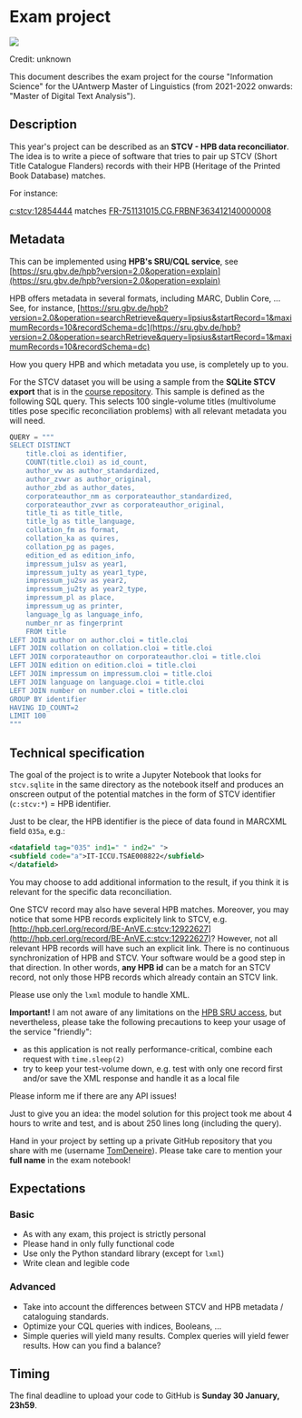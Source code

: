 # Exam project

![](images/project.jpeg)

Credit: unknown

This document describes the exam project for the course "Information Science" for the UAntwerp Master of Linguistics (from 2021-2022 onwards: "Master of Digital Text Analysis").

## Description

This year's project can be described as an **STCV - HPB data reconciliator**. The idea is to write a piece of software that tries to pair up STCV (Short Title Catalogue Flanders) records with their HPB (Heritage of the Printed Book Database) matches.

For instance:

[c:stcv:12854444](https://anet.be/record/stcvopac/c:stcv:12854444/E) matches [FR-751131015.CG.FRBNF363412140000008](http://hpb.cerl.org/record/FR-751131015.CG.FRBNF363412140000008)

## Metadata

This can be implemented using **HPB's SRU/CQL service**, see [https://sru.gbv.de/hpb?version=2.0&operation=explain](https://sru.gbv.de/hpb?version=2.0&operation=explain)

HPB offers metadata in several formats, including MARC, Dublin Core, ... See, for instance, [https://sru.gbv.de/hpb?version=2.0&operation=searchRetrieve&query=lipsius&startRecord=1&maximumRecords=10&recordSchema=dc](https://sru.gbv.de/hpb?version=2.0&operation=searchRetrieve&query=lipsius&startRecord=1&maximumRecords=10&recordSchema=dc)

How you query HPB and which metadata you use, is completely up to you.

For the STCV dataset you will be using a sample from the **SQLite STCV export** that is in the [course repository](https://github.com/TomDeneire/InformationScience/tree/main/course/data). This sample is defined as the following SQL query. This selects 100 single-volume titles (multivolume titles pose specific reconciliation problems) with all relevant metadata you will need.

``` python
QUERY = """
SELECT DISTINCT
    title.cloi as identifier,
    COUNT(title.cloi) as id_count,
    author_vw as author_standardized,
    author_zvwr as author_original,
    author_zbd as author_dates,
    corporateauthor_nm as corporateauthor_standardized,
    corporateauthor_zvwr as corporateauthor_original,
    title_ti as title_title,
    title_lg as title_language,
    collation_fm as format,
    collation_ka as quires,
    collation_pg as pages,
    edition_ed as edition_info,
    impressum_ju1sv as year1,
    impressum_ju1ty as year1_type,
    impressum_ju2sv as year2,
    impressum_ju2ty as year2_type,
    impressum_pl as place,
    impressum_ug as printer,
    language_lg as language_info,
    number_nr as fingerprint
    FROM title
LEFT JOIN author on author.cloi = title.cloi
LEFT JOIN collation on collation.cloi = title.cloi
LEFT JOIN corporateauthor on corporateauthor.cloi = title.cloi
LEFT JOIN edition on edition.cloi = title.cloi
LEFT JOIN impressum on impressum.cloi = title.cloi
LEFT JOIN language on language.cloi = title.cloi
LEFT JOIN number on number.cloi = title.cloi
GROUP BY identifier
HAVING ID_COUNT=2
LIMIT 100
"""
```

## Technical specification

The goal of the project is to write a Jupyter Notebook that looks for `stcv.sqlite` in the same directory as the notebook itself and produces an onscreen output of the potential matches in the form of STCV identifier (`c:stcv:*`) = HPB identifier.

Just to be clear, the HPB identifier is the piece of data found in MARCXML field `035a`, e.g.:

``` xml
<datafield tag="035" ind1=" " ind2=" ">
<subfield code="a">IT-ICCU.TSAE008822</subfield>
</datafield>
```

You may choose to add additional information to the result, if you think it is relevant for the specific data reconciliation.

One STCV record may also have several HPB matches. Moreover, you may notice that some HPB records explicitely link to STCV, e.g. [http://hpb.cerl.org/record/BE-AnVE.c:stcv:12922627](http://hpb.cerl.org/record/BE-AnVE.c:stcv:12922627)? However, not all relevant HPB records will have such an explicit link. There is no continuous synchronization of HPB and STCV. Your software would be a good step in that direction. In other words, **any HPB id** can be a match for an STCV record, not only those HPB records which already contain an STCV link.

Please use only the `lxml` module to handle XML.

**Important!** I am not aware of any limitations on the [HPB SRU access](https://www.cerl.org/resources/hpb/technical/modes_of_access_to_the_hpb_database), but nevertheless, please take the following precautions to keep your usage of the service "friendly":

- as this application is not really performance-critical, combine each request with `time.sleep(2)`
- try to keep your test-volume down, e.g. test with only one record first and/or save the XML response and handle it as a local file

Please inform me if there are any API issues!

Just to give you an idea: the model solution for this project took me about 4 hours to write and test, and is about 250 lines long (including the query).

Hand in your project by setting up a private GitHub repository that you share with me (username [TomDeneire](https://github.com/TomDeneire)). Please take care to mention your **full name** in the exam notebook!

## Expectations

### Basic

- As with any exam, this project is strictly personal
- Please hand in only fully functional code
- Use only the Python standard library (except for `lxml`)
- Write clean and legible code

### Advanced

- Take into account the differences between STCV and HPB metadata / cataloguing standards.
- Optimize your CQL queries with indices, Booleans, ...
- Simple queries will yield many results. Complex queries will yield fewer results. How can you find a balance?

## Timing

The final deadline to upload your code to GitHub is **Sunday 30 January, 23h59**.
